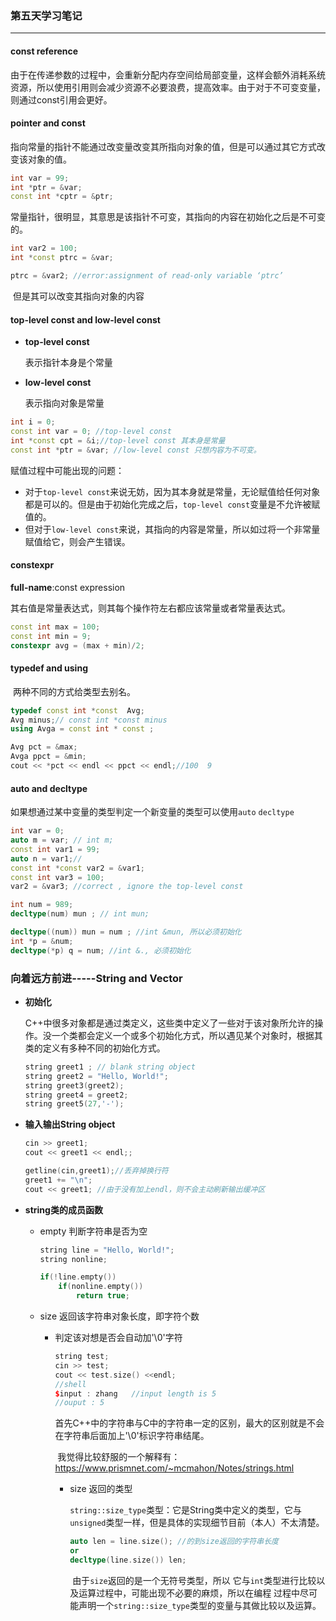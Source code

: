 ### 第五天学习笔记

---

#### const reference

​	由于在传递参数的过程中，会重新分配内存空间给局部变量，这样会额外消耗系统资源，所以使用引用则会减少资源不必要浪费，提高效率。由于对于不可变变量，则通过const引用会更好。

#### pointer and  const

​	指向常量的指针不能通过改变量改变其所指向对象的值，但是可以通过其它方式改变该对象的值。

```c++
int var = 99;
int *ptr = &var;
const int *cptr = &ptr;
```

​	常量指针，很明显，其意思是该指针不可变，其指向的内容在初始化之后是不可变的。

```c++
int var2 = 100;
int *const ptrc = &var;

ptrc = &var2; //error:assignment of read-only variable ‘ptrc’ 
```

​	但是其可以改变其指向对象的内容

#### top-level const and low-level const

- **top-level const**

  表示指针本身是个常量

- **low-level const**

  表示指向对象是常量

```c++
int i = 0;
const int var = 0; //top-level const
int *const cpt = &i;//top-level const 其本身是常量
const int *ptr = &var; //low-level const 只想内容为不可变。
```

赋值过程中可能出现的问题：

- 对于`top-level const`来说无妨，因为其本身就是常量，无论赋值给任何对象都是可以的。但是由于初始化完成之后，`top-level const`变量是不允许被赋值的。
- 但对于`low-level const`来说，其指向的内容是常量，所以如过将一个非常量赋值给它，则会产生错误。

#### constexpr

**full-name**:const expression

其右值是常量表达式，则其每个操作符左右都应该常量或者常量表达式。

```c++
const int max = 100;
const int min = 9;
constexpr avg = (max + min)/2;
```

#### typedef and using

​	两种不同的方式给类型去别名。

```C++
typedef const int *const  Avg;
Avg minus;// const int *const minus
using Avga = const int * const ;

Avg pct = &max;
Avga ppct = &min;
cout << *pct << endl << ppct << endl;//100  9
```

#### auto and decltype

​	如果想通过某中变量的类型判定一个新变量的类型可以使用`auto` `decltype`

```c++
int var = 0;
auto m = var; // int m;
const int var1 = 99;
auto n = var1;//
const int *const var2 = &var1;
const int var3 = 100;
var2 = &var3; //correct , ignore the top-level const 
```

```c++
int num = 989;
decltype(num) mun ; // int mun;

decltype((num)) mun = num ; //int &mun, 所以必须初始化
int *p = &num;
decltype(*p) q = num; //int &., 必须初始化
```

### 向着远方前进-----String and Vector

- **初始化**

  C++中很多对象都是通过类定义，这些类中定义了一些对于该对象所允许的操作。没一个类都会定义一个或多个初始化方式，所以遇见某个对象时，根据其类的定义有多种不同的初始化方式。

  ```C++
  string greet1 ; // blank string object
  string greet2 = "Hello, World!";
  string greet3(greet2);
  string greet4 = greet2;
  string greet5(27,'-');
  ```

- **输入输出String object**

   ```c++
  cin >> greet1;
  cout << greet1 << endl;;
  
  getline(cin,greet1);//丢弃掉换行符
  greet1 += "\n";
  cout << greet1; //由于没有加上endl，则不会主动刷新输出缓冲区
   ```

- **string类的成员函数**

  - empty 判断字符串是否为空

    ```c++
    string line = "Hello, World!";
    string nonline;
    
    if(!line.empty())
        if(nonline.empty())
            return true;
    ```

  - size 返回该字符串对象长度，即字符个数

    - 判定该对想是否会自动加'\0'字符

      ```c++
      string test;
      cin >> test;
      cout << test.size() <<endl;
      //shell
      $input : zhang   //input length is 5
      //ouput : 5
      ```

      ​	首先C++中的字符串与C中的字符串一定的区别，最大的区别就是不会在字符串后面加上'\0'标识字符串结尾。

      ​	我觉得比较舒服的一个解释有：<https://www.prismnet.com/~mcmahon/Notes/strings.html>

      - size 返回的类型

        `string::size_type`类型：它是String类中定义的类型，它与 `unsigned`类型一样，但是具体的实现细节目前（本人）不太清楚。

        ```c++
        auto len = line.size(); //的到size返回的字符串长度
        or 
        decltype(line.size()) len;
        ```

        ​	由于`size`返回的是一个无符号类型，所以 它与`int`类型进行比较以及运算过程中，可能出现不必要的麻烦，所以在编程 过程中尽可能声明一个`string::size_type`类型的变量与其做比较以及运算。

        